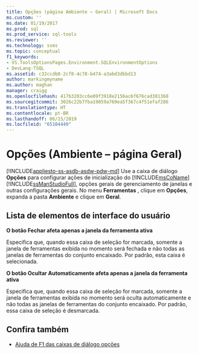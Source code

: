 ```yaml
---
title: Opções (página Ambiente – Geral) | Microsoft Docs
ms.custom: ''
ms.date: 01/19/2017
ms.prod: sql
ms.prod_service: sql-tools
ms.reviewer: ''
ms.technology: ssms
ms.topic: conceptual
f1_keywords:
- VS.ToolsOptionsPages.Environment.SQLEnvironmentOptions
- DevLang-TSQL
ms.assetid: c32ccdb8-2cf8-4c78-b474-a3abd3dbbd13
author: markingmyname
ms.author: maghan
manager: craigg
ms.openlocfilehash: 417b3203cc6e09f3918e2156ac6f676cad381368
ms.sourcegitcommit: 3026c22b7fba19059a769ea5f367c4f51efaf286
ms.translationtype: HT
ms.contentlocale: pt-BR
ms.lasthandoff: 06/15/2019
ms.locfileid: "65104440"
---
```

# <a name="options-environment---general-page"></a>Opções (Ambiente – página Geral)

[!INCLUDE[appliesto-ss-asdb-asdw-pdw-md](../../includes/appliesto-ss-asdb-asdw-pdw-md.md)]
Use a caixa de diálogo **Opções** para configurar ações de inicialização do [!INCLUDE[msCoName](../../includes/msconame_md.md)] [!INCLUDE[ssManStudioFull](../../includes/ssmanstudiofull-md.md)], opções gerais de gerenciamento de janelas e outras configurações gerais. No menu **Ferramentas** , clique em **Opções**, expanda a pasta **Ambiente** e clique em **Geral**.

## <a name="uielement-list"></a>Lista de elementos de interface do usuário

**O botão Fechar afeta apenas a janela da ferramenta ativa**

Especifica que, quando essa caixa de seleção for marcada, somente a janela de ferramentas exibida no momento será fechada e não todas as janelas de ferramentas do conjunto encaixado. Por padrão, esta caixa é selecionada.

**O botão Ocultar Automaticamente afeta apenas a janela da ferramenta ativa**

Especifica que, quando essa caixa de seleção for marcada, somente a janela de ferramentas exibida no momento será oculta automaticamente e não todas as janelas de ferramentas do conjunto encaixado. Por padrão, essa caixa de seleção é desmarcada.

## <a name="see-also"></a>Confira também

- [Ajuda de F1 das caixas de diálogo opções](options-dialog-boxes-f1-help.md)